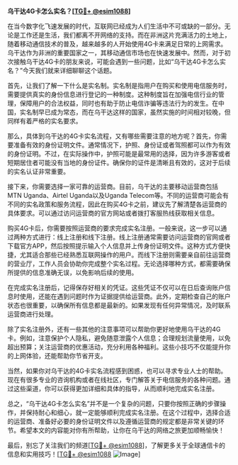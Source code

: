 **乌干达4G卡怎么实名？[[TG💪+ @esim1088](https://t.me/s/esim1088)]**

在当今数字化飞速发展的时代，互联网已经成为人们生活中不可或缺的一部分。无论是工作还是生活，我们都离不开网络的支持。而在非洲这片充满活力的土地上，随着移动通信技术的普及，越来越多的人开始使用4G卡来满足日常的上网需求。乌干达作为非洲的重要国家之一，其移动通信市场也在快速发展中。然而，对于初次接触乌干达4G卡的朋友来说，可能会遇到一些问题，比如“乌干达4G卡怎么实名？”今天我们就来详细聊聊这个话题。

首先，让我们了解一下什么是实名制。实名制是指用户在购买和使用电信服务时，需要提供真实的身份信息进行登记的一种制度。这种制度旨在加强电信行业的管理，保障用户的合法权益，同时也有助于防止电信诈骗等违法行为的发生。在中国，实名制早已成为常态，而在乌干达这样的国家，虽然实施的时间相对较晚，但同样有着严格的实名要求。

那么，具体到乌干达的4G卡实名流程，又有哪些需要注意的地方呢？首先，你需要准备有效的身份证明文件。通常情况下，护照、身份证或者驾照都可以作为有效的身份证明。不过，在实际操作中，护照可能是最常用的选择，因为许多游客或者短期居住者可能没有当地的身份证件。确保你的证件是清晰且有效的，这对于后续的实名认证非常重要。

接下来，你需要选择一家可靠的运营商。目前，乌干达的主要移动运营商包括MTN Uganda、Airtel Uganda以及Uganda Telecom等。不同的运营商可能会有不同的实名政策和服务流程，因此在购买4G卡之前，建议先了解清楚各运营商的具体要求。可以通过访问运营商的官方网站或者拨打客服热线获取相关信息。

购买4G卡后，你需要按照运营商的要求完成实名注册。一般来说，这一步可以通过两种方式进行：线上注册和线下注册。线上注册通常需要访问运营商的官网或者下载官方APP，然后按照提示输入个人信息并上传身份证明文件。这种方式方便快捷，尤其适合那些已经熟悉互联网操作的用户。而线下注册则需要亲自前往运营商的营业厅，工作人员会协助你完成整个实名过程。无论选择哪种方式，都需要确保所提供的信息准确无误，以免影响后续的使用。

在完成实名注册后，记得保存好相关的凭证。这些凭证不仅可以在日后查询账户信息时使用，还能在遇到问题时作为证据提供给运营商。此外，定期检查自己的账户状态也很重要，以确保所有信息都是最新的。如果发现有任何异常情况，及时联系运营商进行处理。

除了实名注册外，还有一些其他的注意事项可以帮助你更好地使用乌干达的4G卡。例如，注意保护个人隐私，避免随意泄露个人信息；合理规划流量使用，以免超出预算；关注运营商的优惠活动，充分利用各种福利。这些小技巧不仅能提升你的上网体验，还能帮助你节省开支。

当然，如果你对乌干达的4G卡实名流程感到困惑，也可以寻求专业人士的帮助。现在有很多专业的咨询机构或者在线社区，专门解答关于电信服务的各种问题。通过这些渠道，你可以获得更加详细和具体的指导，从而顺利地完成实名注册。

总之，“乌干达4G卡怎么实名”并不是一个复杂的问题，只要你按照正确的步骤操作，并保持耐心和细心，就一定能够顺利完成实名注册。在这个过程中，选择合适的运营商、准备好必要的身份证明文件以及遵循运营商的规定都是非常关键的环节。希望本文的内容能对你有所帮助，让你在乌干达的网络之旅更加顺畅愉快！

最后，别忘了关注我们的频道[[TG💪+ @esim1088](https://t.me/s/esim1088)]，了解更多关于全球通信卡的信息和实用技巧！[[TG💪+ @esim1088](https://t.me/s/esim1088) ![Image](https://i.postimg.cc/4NQfJmqS/Snipaste-2025-05-13-00-14-12.png)]